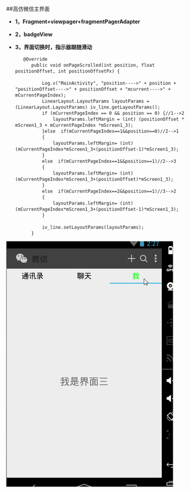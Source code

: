 ##高仿微信主界面

* **1，Fragment+viewpager+fragmentPagerAdapter**

* **2，badgeView**

* **3，界面切换时，指示器跟随滑动**
         
         
         @Override
            public void onPageScrolled(int position, float positionOffset, int positionOffsetPx) {

                Log.v("MainActivity", "position---->" + position + "positionOffset---->" + positionOffset + "mcurrent---->" + mCurrentPageIndex);
                LinearLayout.LayoutParams layoutParams = (LinearLayout.LayoutParams) iv_line.getLayoutParams();
                if (mCurrentPageIndex == 0 && position == 0) {//1-->2
                    layoutParams.leftMargin = (int) (positionOffset * mScreen1_3 + mCurrentPageIndex *mScreen1_3);
                }else  if(mCurrentPageIndex==1&&position==0)//2-->1
                {
                    layoutParams.leftMargin= (int) (mCurrentPageIndex*mScreen1_3+(positionOffset-1)*mScreen1_3);
                }
                else  if(mCurrentPageIndex==1&&position==1)//2-->3
                {
                    layoutParams.leftMargin= (int) (mCurrentPageIndex*mScreen1_3+(positionOffset)*mScreen1_3);
                }
                else  if(mCurrentPageIndex==2&&position==1)//3-->2
                {
                    layoutParams.leftMargin= (int) (mCurrentPageIndex*mScreen1_3+(positionOffset-1)*mScreen1_3);
                }

                iv_line.setLayoutParams(layoutParams);
            }

           


![image](https://github.com/jason-hua/viewpager/blob/master/weixin.gif)


